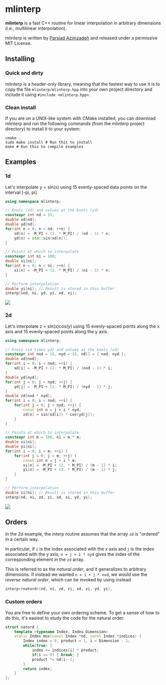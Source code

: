 # mlinterp
**mlinterp** is a fast C++ routine for linear interpolation in arbitrary dimensions (i.e., multilinear interpolation).

mlinterp is written by [Parsiad Azimzadeh](http://parsiad.ca) and released under a permissive MIT License.

## Installing

### Quick and dirty

mlinterp is a header-only library, meaning that the fastest way to use it is to copy the file ```mlinterp/mlinterp.hpp``` into your own project directory and include it using ```#include <mlinterp.hpp>```.

### Clean install

If you are on a UNIX-like system with CMake installed, you can download mlinterp and run the following commands (from the mlinterp project directory) to install it to your system:

```
cmake .
sudo make install # Run this to install
make # Run this to compile examples
```

## Examples

### 1d
Let's interpolate y = sin(x) using 15 evenly-spaced data points on the interval [-pi, pi].

```c++
using namespace mlinterp;

// Knots (xd) and values at the knots (yd)
constexpr int nd = 15;
double xd[nd];
double yd[nd];
for(int n = 0; n < nd; ++n) {
	xd[n] = -M_PI + (2. * M_PI) / (nd - 1) * n;
	yd[n] = std::sin(xd[n]);
}

// Points at which to interpolate
constexpr int ni = 100;
double xi[ni];
for(int n = 0; n < ni; ++n) {
	xi[n] = -M_PI + (2. * M_PI) / (ni - 1) * n;
}

// Perform interpolation
double yi[ni]; // Result is stored in this buffer
interp(&nd, ni, yd, yi, xd, xi);
```

![](https://raw.githubusercontent.com/parsiad/mlinterp/master/examples/1d.png)

### 2d

Let's interpolate z = sin(x)cos(y) using 15 evenly-spaced points along the x axis and 15 evenly-spaced points along the y axis.

```c++
using namespace mlinterp;

// Knots (xd times yd) and values at the knots (zd)
constexpr int nxd = 15, nyd = 15, nd[] = { nxd, nyd };
double xd[nxd];
for(int i = 0; i < nxd; ++i) {
	xd[i] = -M_PI + (2. * M_PI) / (nxd - 1) * i;
}
double yd[nyd];
for(int j = 0; j < nyd; ++j) {
	yd[j] = -M_PI + (2. * M_PI) / (nyd - 1) * j;
}
double zd[nxd * nyd];
for(int i = 0; i < nxd; ++i) {
	for(int j = 0; j < nyd; ++j) {
		const int n = j + i * nyd;
		zd[n] = sin(xd[i]) * cos(yd[j]);
	}
}

// Points at which to interpolate
constexpr int m = 100, ni = m * m;
double xi[ni];
double yi[ni];
for(int i = 0; i < m; ++i) {
	for(int j = 0; j < m; ++j) {
		const int n = j + i * m;
		xi[n] = -M_PI + (2. * M_PI) / (m - 1) * i;
		yi[n] = -M_PI + (2. * M_PI) / (m - 1) * j;
	}
}

// Perform interpolation
double zi[ni]; // Result is stored in this buffer
interp(nd, ni, zd, zi, xd, xi, yd, yi);
```

![](https://raw.githubusercontent.com/parsiad/mlinterp/master/examples/2d.png)

## Orders

In the 2d example, the interp routine assumes that the array ```zd``` is "ordered" in a certain way.

In particular, if ```i``` is the index associated with the x axis and ```j``` is the index associated with the y axis, ```n = j + i * nyd```  gives the index of the corresponding element in the ```zd``` array.

This is referred to as the *natural order*, and it generalizes to arbitrary dimensions. If instead we wanted ```n = i + j * nxd```, we would use the *reverse natural order*, which can be invoked by using instead

```c++
interp<rnatord>(nd, ni, zd, zi, xd, xi, yd, yi);
```

### Custom orders

You are free to define your own ordering scheme. To get a sense of how to do this, it's easiest to study the code for the natural order:

```c++
struct natord {
	template <typename Index, Index Dimension>
	static Index mux(const Index *nd, const Index *indices) {
		Index index = 0, product = 1, i = Dimension - 1;
		while(true) {
			index += indices[i] * product;
			if(i == 0) { break; }
			product *= nd[i--];
		}
		return index;
	}
};
```
